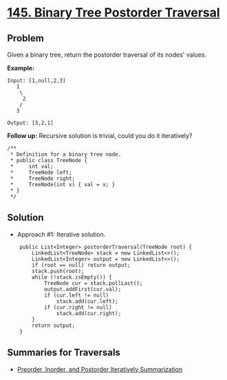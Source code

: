 # <a href='https://leetcode.com/problems/binary-tree-postorder-traversal/'>145. Binary Tree Postorder Traversal</a>

## Problem
Given a binary tree, return the postorder traversal of its nodes' values.

<strong>Example:</strong>
```
Input: [1,null,2,3]
   1
    \
     2
    /
   3

Output: [3,2,1]
```

<strong>Follow up:</strong> Recursive solution is trivial, could you do it iteratively?

```
/**
 * Definition for a binary tree node.
 * public class TreeNode {
 *     int val;
 *     TreeNode left;
 *     TreeNode right;
 *     TreeNode(int x) { val = x; }
 * }
 */
```

## Solution
- Approach #1: Iterative solution.
```
    public List<Integer> postorderTraversal(TreeNode root) {
        LinkedList<TreeNode> stack = new LinkedList<>();
        LinkedList<Integer> output = new LinkedList<>();
        if (root == null) return output;
        stack.push(root);
        while (!stack.isEmpty()) {
            TreeNode cur = stack.pollLast();
            output.addFirst(cur.val);
            if (cur.left != null)
                stack.add(cur.left);
            if (cur.right != null)
                stack.add(cur.right);
        }
        return output;
    }
```

## Summaries for Traversals
- <a href='https://leetcode.com/problems/binary-tree-postorder-traversal/discuss/45551/Preorder-Inorder-and-Postorder-Iteratively-Summarization'>Preorder, Inorder, and Postorder Iteratively Summarization
</a>
